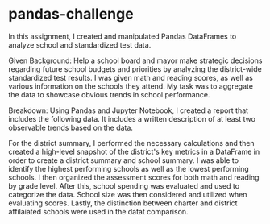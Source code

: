 # pandas-challenge

In this assignment, I created and manipulated Pandas DataFrames to analyze school and standardized test data.

Given Background:
Help a school board and mayor make strategic decisions regarding future school budgets and priorities by analyzing the district-wide standardized test results. I was given math and reading scores, as well as various information on the schools they attend. My task was to aggregate the data to showcase obvious trends in school performance.


Breakdown:
Using Pandas and Jupyter Notebook, I created a report that includes the following data. It includes a written description of at least two observable trends based on the data.

For the district summary, I performed the necessary calculations and then created a high-level snapshot of the district's key metrics in a DataFrame in order to create a district summary and school summary. I was able to identify the highest performing schools as well as the lowest performing schools. I then organized the assessment scores for both math and reading by grade level. After this, school spending was evaluated and used to categorize the data. School size was then considered and utilized when evaluating scores. Lastly, the distinction between charter and district affilaiated schools were used in the datat comparison.
